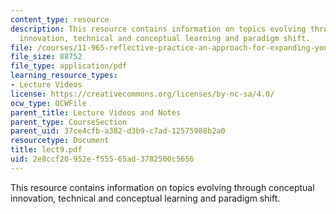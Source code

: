 ```yaml
---
content_type: resource
description: This resource contains information on topics evolving through conceptual
  innovation, technical and conceptual learning and paradigm shift.
file: /courses/11-965-reflective-practice-an-approach-for-expanding-your-learning-frontiers-january-iap-2007/2e8ccf20952ef55565ad3782500c5656_lect9.pdf
file_size: 88752
file_type: application/pdf
learning_resource_types:
- Lecture Videos
license: https://creativecommons.org/licenses/by-nc-sa/4.0/
ocw_type: OCWFile
parent_title: Lecture Videos and Notes
parent_type: CourseSection
parent_uid: 37ce4cfb-a382-d3b9-c7ad-12575988b2a0
resourcetype: Document
title: lect9.pdf
uid: 2e8ccf20-952e-f555-65ad-3782500c5656
---
```

This resource contains information on topics evolving through conceptual innovation, technical and conceptual learning and paradigm shift.